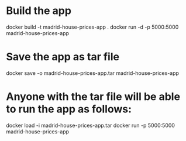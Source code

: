# Build the app 
docker build -t madrid-house-prices-app .
docker run -d -p 5000:5000 madrid-house-prices-app

# Save the app as tar file
docker save -o madrid-house-prices-app.tar madrid-house-prices-app

# Anyone with the tar file will be able to run the app as follows:
docker load -i madrid-house-prices-app.tar
docker run -p 5000:5000 madrid-house-prices-app

